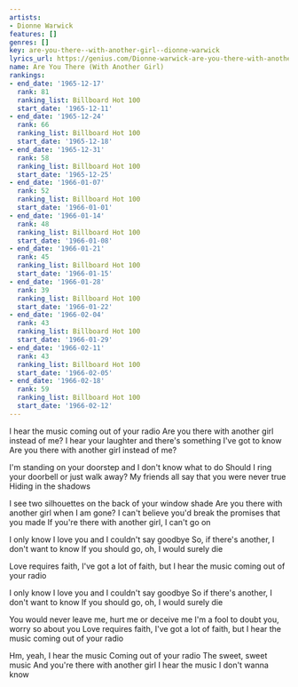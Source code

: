 ```yaml
---
artists:
- Dionne Warwick
features: []
genres: []
key: are-you-there--with-another-girl--dionne-warwick
lyrics_url: https://genius.com/Dionne-warwick-are-you-there-with-another-girl-lyrics
name: Are You There (With Another Girl)
rankings:
- end_date: '1965-12-17'
  rank: 81
  ranking_list: Billboard Hot 100
  start_date: '1965-12-11'
- end_date: '1965-12-24'
  rank: 66
  ranking_list: Billboard Hot 100
  start_date: '1965-12-18'
- end_date: '1965-12-31'
  rank: 58
  ranking_list: Billboard Hot 100
  start_date: '1965-12-25'
- end_date: '1966-01-07'
  rank: 52
  ranking_list: Billboard Hot 100
  start_date: '1966-01-01'
- end_date: '1966-01-14'
  rank: 48
  ranking_list: Billboard Hot 100
  start_date: '1966-01-08'
- end_date: '1966-01-21'
  rank: 45
  ranking_list: Billboard Hot 100
  start_date: '1966-01-15'
- end_date: '1966-01-28'
  rank: 39
  ranking_list: Billboard Hot 100
  start_date: '1966-01-22'
- end_date: '1966-02-04'
  rank: 43
  ranking_list: Billboard Hot 100
  start_date: '1966-01-29'
- end_date: '1966-02-11'
  rank: 43
  ranking_list: Billboard Hot 100
  start_date: '1966-02-05'
- end_date: '1966-02-18'
  rank: 59
  ranking_list: Billboard Hot 100
  start_date: '1966-02-12'
---
```

I hear the music coming out of your radio
Are you there with another girl instead of me?
I hear your laughter and there's something I've got to know
Are you there with another girl instead of me?

I'm standing on your doorstep and I don't know what to do
Should I ring your doorbell or just walk away?
My friends all say that you were never true
Hiding in the shadows

I see two silhouettes on the back of your window shade
Are you there with another girl when I am gone?
I can't believe you'd break the promises that you made
If you're there with another girl, I can't go on

I only know I love you and I couldn't say goodbye
So, if there's another, I don't want to know
If you should go, oh, I would surely die

Love requires faith, I've got a lot of faith, but
I hear the music coming out of your radio

I only know I love you and I couldn't say goodbye
So if there's another, I don't want to know
If you should go, oh, I would surely die

You would never leave me, hurt me or deceive me
I'm a fool to doubt you, worry so about you
Love requires faith, I've got a lot of faith, but
I hear the music coming out of your radio

Hm, yeah, I hear the music
Coming out of your radio
The sweet, sweet music
And you're there with another girl
I hear the music
I don't wanna know
